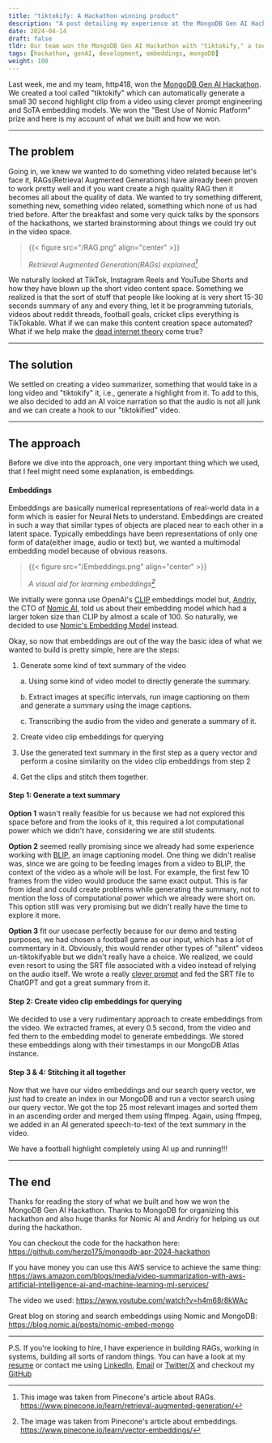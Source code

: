 ```yaml
---
title: "tiktokify: A Hackathon winning product"
description: "A post detailing my experience at the MongoDB Gen AI Hackathon and the product me and my team built over the span of 8 hours."
date: 2024-04-14
draft: false
tldr: Our team won the MongoDB Gen AI Hackathon with "tiktokify," a tool generating 30-second highlight clips from videos. Leveraging cutting-edge embeddings and prompt engineering, we automated the creation of engaging content. We used Nomic AI's embeddings model, transcribed video audio for text summaries, and extracted video clip embeddings stored in MongoDB. Stitching together the most relevant clips, we added AI-generated narration for a complete TikTok-ready highlight. Check out our project code on GitHub and explore AWS services for similar functionality. (Generated using ChatGPT)
tags: [hackathon, genAI, development, embeddings, mongoDB]
weight: 100
---
```



Last week, me and my team, http418, won the [MongoDB Gen AI Hackathon](https://lu.ma/MongoDB-GenAI-NYC). We created a tool called "tiktokify" which can automatically generate a small 30 second highlight clip from a video using clever prompt engineering and SoTA embedding models. We won the "Best Use of Nomic Platform" prize and here is my account of what we built and how we won.

---
## The problem
Going in, we knew we wanted to do something video related because let's face it, RAGs(Retrieval Augmented Generations) have already been proven to work pretty well and if you want create a high quality RAG then it becomes all about the quality of data. We wanted to try something different, something new, something video related, something which none of us had tried before. After the breakfast and some very quick talks by the sponsors of the hackathons, we started brainstorming about things we could try out in the video space.

> {{< figure src="/RAG.png" align="center" >}}
>
> <cite>Retrieval Augmented Generation(RAGs) explained[^1]</cite>

[^1]: This image was taken from Pinecone's article about RAGs. https://www.pinecone.io/learn/retrieval-augmented-generation/

We naturally looked at TikTok, Instagram Reels and YouTube Shorts and how they have blown up the short video content space. Something we realized is that the sort of stuff that people like looking at is very short 15-30 seconds summary of any and every thing, let it be programming tutorials, videos about reddit threads, football goals, cricket clips everything is TikTokable. What if we can make this content creation space automated? What if we help make the [dead internet theory](https://en.wikipedia.org/wiki/Dead_Internet_theory) come true? 

---
## The solution
We settled on creating a video summarizer, something that would take in a long video and "tiktokify" it, i.e., generate a highlight from it. To add to this, we also decided to add an AI voice narration so that the audio is not all junk and we can create a hook to our "tiktokified" video. 

---
## The approach
Before we dive into the approach, one very important thing which we used, that I feel might need some explanation, is embeddings. 

#### Embeddings
Embeddings are basically numerical representations of real-world data in a form which is easier for Neural Nets to understand. Embeddings are created in such a way that similar types of objects are placed near to each other in a latent space. Typically embeddings have been representations of only one form of data(either image, audio or text) but, we wanted a multimodal embedding model because of obvious reasons.

> {{< figure src="/Embeddings.png" align="center" >}} 
> 
> <cite>A visual aid for learning embeddings[^2]</cite>

[^2]: The image was taken from Pinecone's article about embeddings. https://www.pinecone.io/learn/vector-embeddings/

We initially were gonna use OpenAI's [CLIP](https://openai.com/research/clip) embeddings model but, [Andriy](https://www.linkedin.com/in/andriymulyar/), the CTO of [Nomic AI](https://www.nomic.ai/), told us about their embedding model which had a larger token size than CLIP by almost a scale of 100. So naturally, we decided to use [Nomic's Embedding Model](https://huggingface.co/nomic-ai/nomic-embed-text-v1.5) instead.


Okay, so now that embeddings are out of the way the basic idea of what we wanted to build is pretty simple, here are the steps: 
1. Generate some kind of text summary of the video

    a. Using some kind of video model to directly generate the summary.

    b. Extract images at specific intervals, run image captioning on them and generate a summary using the image captions.

    c. Transcribing the audio from the video and generate a summary of it.

2. Create video clip embeddings for querying
3. Use the generated text summary in the first step as a query vector and perform a cosine similarity on the video clip embeddings from step 2 
4. Get the clips and stitch them together.

#### Step 1: Generate a text summary
**Option 1** wasn't really feasible for us because we had not explored this space before and from the looks of it, this required a lot computational power which we didn't have, considering we are still students.

**Option 2** seemed really promising since we already had some experience working with [BLIP](https://arxiv.org/abs/2201.12086), an image captioning model. One thing we didn't realise was, since we are going to be feeding images from a video to BLIP, the context of the video as a whole will be lost. For example, the first few 10 frames from the video would produce the same exact output. This is far from ideal and could create problems while generating the summary, not to mention the loss of computational power which we already were short on. This option still was very promising but we didn't really have the time to explore it more.

**Option 3** fit our usecase perfectly because for our demo and testing purposes, we had chosen a football game as our input, which has a lot of commentary in it. Obviously, this would render other types of "silent" videos un-tiktokifyable but we didn't really have a choice. We realized, we could even resort to using the SRT file associated with a video instead of relying on the audio itself. We wrote a really [clever prompt](https://github.com/herzo175/mongodb-apr-2024-hackathon/blob/e9acc18128b82a824d9c22fa263695c99d7a89c6/research/create_text_summary_from_transcript.ipynb#L442) and fed the SRT file to ChatGPT and got a great summary from it.

#### Step 2: Create video clip embeddings for querying
We decided to use a very rudimentary approach to create embeddings from the video. We extracted frames, at every 0.5 second, from the video and fed them to the embedding model to generate embeddings. We stored these embeddings along with their timestamps in our MongoDB Atlas instance. 

#### Step 3 & 4: Stitching it all together
Now that we have our video embeddings and our search query vector, we just had to create an index in our MongoDB and run a vector search using our query vector. We got the top 25 most relevant images and sorted them in an ascending order and merged them using ffmpeg. Again, using ffmpeg, we added in an AI generated speech-to-text of the text summary in the video. 

We have a football highlight completely using AI up and running!!! 

---
## The end
Thanks for reading the story of what we built and how we won the MongoDB Gen AI Hackathon. Thanks to MongoDB for organizing this hackathon and also huge thanks for Nomic AI and Andriy for helping us out during the hackathon.

You can checkout the code for the hackathon here: https://github.com/herzo175/mongodb-apr-2024-hackathon

If you have money you can use this AWS service to achieve the same thing: https://aws.amazon.com/blogs/media/video-summarization-with-aws-artificial-intelligence-ai-and-machine-learning-ml-services/

The video we used: https://www.youtube.com/watch?v=h4m68r8kWAc

Great blog on storing and search embeddings using Nomic and MongoDB: https://blog.nomic.ai/posts/nomic-embed-mongo

---

P.S. If you're looking to hire, I have experience in building RAGs, working in systems, building all sorts of random things. You can have a look at my [resume](https://resume.akshatsharma.xyz) or contact me using [LinkedIn](https://linkedin.com/in/akshat-sharma-2602), [Email](mailto:akshatsharma2602@gmail.com) or [Twitter/X](https://x.com/akshat2602) and checkout my [GitHub](https://github.com/akshat2602)